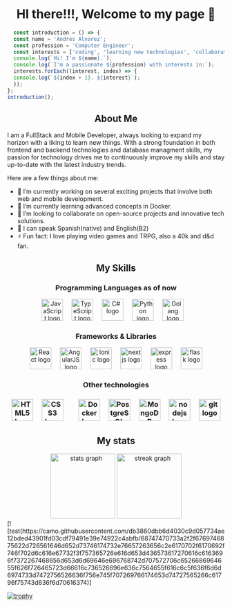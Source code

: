 <div >
  <h1 align="center">HI there!!!, Welcome to my page 👋 </h1>
  
  ```javascript
    const introduction = () => {
    const name = 'Andres Alvarez';
    const profession = 'Computer Engineer';
    const interests = ['coding', 'learning new technologies', 'collaborating on projects'];
    console.log(`Hi! I'm ${name}.`);
    console.log(`I'm a passionate ${profession} with interests in:`);
    interests.forEach((interest, index) => {
    console.log(`${index + 1}. ${interest}`);
    });
  };
  introduction();
```
</div>

<section>
  <h1 align="center">About Me</h1>
  <div>
    <p>I am a FullStack and Mobile Developer, always looking to expand my horizon with a liking to learn new things. With a strong foundation in both frontend and backend technologies and database managment skills, my passion for technology drives me to continuously improve my skills and stay up-to-date with the latest industry trends.</p>
    <p>Here are a few things about me:</p>
    <ul>
      <li>🔭 I’m currently working on several exciting projects that involve both web and mobile development.</li>
      <li>🌱 I’m currently learning advanced concepts in Docker.</li>
      <li>👯 I’m looking to collaborate on open-source projects and innovative tech solutions.</li>
      <li>💬 I can speak Spanish(native) and English(B2) </li>
      <li>⚡ Fun fact: I love playing video games and TRPG, also a 40k and d&d fan.</li>
    </ul>
  </div>
</section>

<section>
<div>
  <h2 align="center">My Skills</h2>
    <div>
      <h3 align="center">Programming Languages as of now</h3>
      <div align="center">
      <img src="https://cdn.jsdelivr.net/gh/devicons/devicon/icons/javascript/javascript-plain.svg" height="50" alt="JavaScript logo" />
      <img width="12" />
      <img src="https://cdn.jsdelivr.net/gh/devicons/devicon/icons/typescript/typescript-plain.svg" height="50" alt="TypeScript logo" />
      <img width="12" />
      <img src="https://cdn.jsdelivr.net/gh/devicons/devicon/icons/csharp/csharp-plain.svg" height="50" alt="C# logo" />
      <img width="12" />
      <img src="https://cdn.jsdelivr.net/gh/devicons/devicon/icons/python/python-original-wordmark.svg" height="50" alt="Python logo" />
      <img width="12" />
      <img src="https://cdn.jsdelivr.net/gh/devicons/devicon/icons/go/go-original-wordmark.svg" height="50" alt="Golang logo" />
      <img width="12" />
      </div>
      <h3 align="center">Frameworks & Libraries</h3>
      <div align="center">
      <img src="https://cdn.jsdelivr.net/gh/devicons/devicon/icons/react/react-original-wordmark.svg" height="50" alt="React logo" />
      <img width="12" />
      <img src="https://cdn.jsdelivr.net/gh/devicons/devicon/icons/angularjs/angularjs-original.svg" height="50" alt="AngularJS logo" />
      <img width="12" />
      <img src="https://cdn.jsdelivr.net/gh/devicons/devicon/icons/ionic/ionic-original-wordmark.svg" height="50" alt="Ionic logo" />
      <img width="12" />
      <img src="https://cdn.jsdelivr.net/gh/devicons/devicon/icons/nextjs/nextjs-original.svg" height="50" alt="nextjs logo"  />
      <img width="12" />
      <img src="https://cdn.jsdelivr.net/gh/devicons/devicon/icons/express/express-original.svg" height="50" alt="express logo"  />
      <img width="12" />
      <img src="https://cdn.jsdelivr.net/gh/devicons/devicon/icons/flask/flask-original.svg" height="50" alt="flask logo"  />
      <h3 align="center">Other technologies<h3>
      <div align="center">
      <img src="https://cdn.jsdelivr.net/gh/devicons/devicon/icons/html5/html5-plain-wordmark.svg" height="50" alt="HTML5 logo" />
      <img width="12" />
      <img src="https://cdn.jsdelivr.net/gh/devicons/devicon/icons/css3/css3-plain-wordmark.svg" height="50" alt="CSS3 logo" />
      <img width="12" />
      <img width="12" />
      <img src="https://cdn.jsdelivr.net/gh/devicons/devicon/icons/docker/docker-plain-wordmark.svg" height="50" alt="Docker logo" />
      <img width="12" />
      <img src="https://cdn.jsdelivr.net/gh/devicons/devicon/icons/postgresql/postgresql-original-wordmark.svg" height="50" alt="PostgreSQL logo" />
      <img width="12" />
      <img src="https://cdn.jsdelivr.net/gh/devicons/devicon/icons/mongodb/mongodb-original-wordmark.svg" height="50" alt="MongoDB logo" />
      <img width="12" />
      <img src="https://cdn.jsdelivr.net/gh/devicons/devicon/icons/nodejs/nodejs-original.svg" height="50" alt="nodejs logo"  />
      <img width="12" />
      <img src="https://cdn.jsdelivr.net/gh/devicons/devicon/icons/git/git-original.svg" height="50" alt="git logo"  />
      </div> 
  </div>
</section>

<section>
  <h1 align="center">My stats</h1>
  <div align="center">
  <img src="https://github-readme-stats.vercel.app/api?username=radsylph&hide_title=false&hide_rank=false&show_icons=true&include_all_commits=true&count_private=true&disable_animations=false&theme=react&locale=en&hide_border=false" height="150" alt="stats graph"  />
  <img src="https://streak-stats.demolab.com?user=radsylph&locale=en&mode=daily&theme=react&hide_border=false&border_radius=5" height="150" alt="streak graph" />
</div>
[![test(https://camo.githubusercontent.com/db3860dbb6d4030c9d057734ae12bded43901fd03cdf79491e39e74922c4abfb/68747470733a2f2f6769746875622d726561646d652d73746174732e76657263656c2e6170702f6170692f746f702d6c616e67732f3f757365726e616d653d436573617270616c6163696f7372267468656d653d6d69646e696768742d707572706c6526686964655f626f726465723d66616c736526696e636c7564655f616c6c5f636f6d6d6974733d7472756526636f756e745f707269766174653d74727565266c61796f75743d636f6d70616374)] 
</section>

[![trophy](https://github-profile-trophy.vercel.app/?username=radsylph&theme=discord)](https://github.com/ryo-ma/github-profile-trophy)



